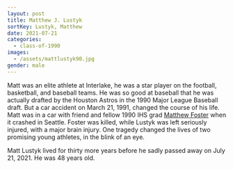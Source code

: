 ```yaml
---
layout: post
title: Matthew J. Lustyk
sortKey: Lustyk, Matthew
date: 2021-07-21
categories:
  - class-of-1990
images:
  - /assets/mattlustyk90.jpg
gender: male
---
```

Matt was an elite athlete at Interlake, he was a star player on the football, basketball, and baseball teams. He was so good at baseball that he was actually drafted by the Houston Astros in the 1990 Major League Baseball draft. But a car accident on March 21, 1991, changed the course of his life. Matt was in a car with friend and fellow 1990 IHS grad [Matthew Foster](https://ihsmemorial.org/class-of-1990/matthew-ryan-foster/) when it crashed in Seattle. Foster was killed, while Lustyk was left seriously injured, with a major brain injury. One tragedy changed the lives of two promising young athletes, in the blink of an eye.

Matt Lustyk lived for thirty more years before he sadly passed away on July 21, 2021. He was 48 years old.